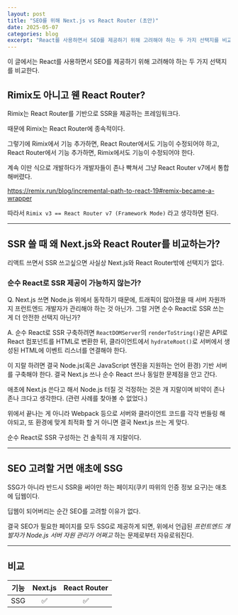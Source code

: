 ```yaml
---
layout: post
title: "SEO를 위해 Next.js vs React Router (초안)"
date: 2025-05-07
categories: blog
excerpt: "React를 사용하면서 SEO를 제공하기 위해 고려해야 하는 두 가지 선택지를 비교한다."
---
```


이 글에서는 React를 사용하면서 SEO를 제공하기 위해 고려해야 하는 두 가지 선택지를 비교한다.

## Rimix도 아니고 웬 React Router?

Rimix는 React Router를 기반으로 SSR을 제공하는 프레임워크다.

때문에 Rimix는 React Router에 종속적이다.

그렇기에 Rimix에서 기능 추가하면, React Router에서도 기능이 수정되어야 하고, React Router에서 기능 추가하면, Rimix에서도 기능이 수정되어야 한다.

계속 이딴 식으로 개발하다가 개발자들이 존나 빡쳐서 그냥 React Router v7에서 통합해버렸다.

https://remix.run/blog/incremental-path-to-react-19#remix-became-a-wrapper

따라서 `Rimix v3 == React Router v7 (Framework Mode)` 라고 생각하면 된다.

---

## SSR 쓸 때 왜 Next.js와 React Router를 비교하는가?

리액트 쓰면서 SSR 쓰고싶으면 사실상 Next.js와 React Router밖에 선택지가 없다.

### 순수 React로 SSR 제공이 가능하지 않는가?

Q. Next.js 쓰면 Node.js 위에서 동작하기 때문에, 트래픽이 많아졌을 때 서버 자원까지 프런트엔드 개발자가 관리해야 하는 것 아닌가. 그럴 거면 순수 React로 SSR 쓰는 게 더 안전한 선택지 아닌가?

A. 순수 React로 SSR 구축하려면 `ReactDOMServer`의 `renderToString()`같은 API로 React 컴포넌트를 HTML로 변환한 뒤, 클라이언트에서 `hydrateRoot()`로 서버에서 생성된 HTML에 이벤트 리스너를 연결해야 한다.

이 지랄 하려면 결국 Node.js(혹은 JavaScript 엔진을 지원하는 언어 환경) 기반 서버를 구축해야 한다. 결국 Next.js 쓰나 순수 React 쓰나 동일한 문제점을 안고 간다.

애초에 Next.js 쓴다고 해서 Node.js 터질 것 걱정하는 것은 개 지랄이며 비약이 존나 존나 크다고 생각한다. (관련 사례를 찾아볼 수 없었다.)

위에서 끝나는 게 아니라 Webpack 등으로 서버와 클라이언트 코드를 각각 번들링 해야되고, 또 환경에 맞게 최적화 할 거 아니면 결국 Next.js 쓰는 게 맞다.

순수 React로 SSR 구성하는 건 솔직히 개 지랄이다.

---

## SEO 고려할 거면 애초에 SSG

SSG가 아니라 반드시 SSR을 써야만 하는 페이지(쿠키 따위의 인증 정보 요구)는 애초에 딥웹이다.

딥웹이 되어버리는 순간 SEO를 고려할 이유가 없다.

결국 SEO가 필요한 페이지를 모두 SSG로 제공하게 되면, 위에서 언급된 *프런트엔드 개발자가 Node.js 서버 자원 관리가 어쩌고* 하는 문제로부터 자유로워진다.

---

## 비교

| 기능 | Next.js | React Router |
| --- |:---:|:---:|
| SSG | ✅ | ✅ |
